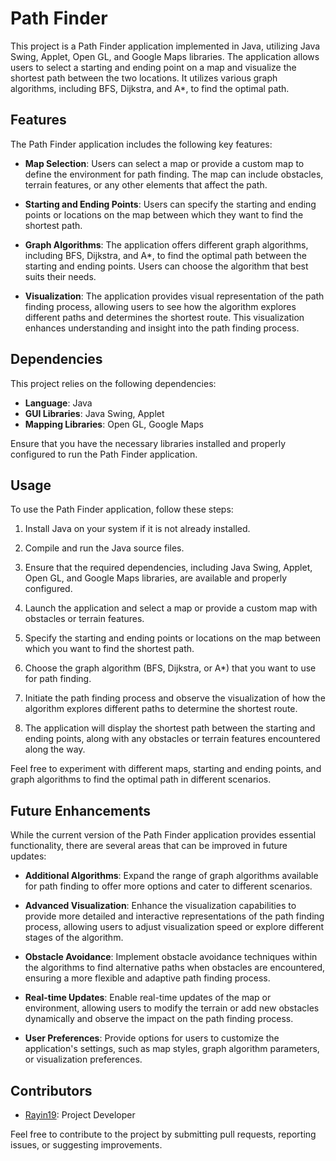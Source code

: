 # Path Finder

This project is a Path Finder application implemented in Java, utilizing Java Swing, Applet, Open GL, and Google Maps libraries. The application allows users to select a starting and ending point on a map and visualize the shortest path between the two locations. It utilizes various graph algorithms, including BFS, Dijkstra, and A*, to find the optimal path.

## Features

The Path Finder application includes the following key features:

- **Map Selection**: Users can select a map or provide a custom map to define the environment for path finding. The map can include obstacles, terrain features, or any other elements that affect the path.

- **Starting and Ending Points**: Users can specify the starting and ending points or locations on the map between which they want to find the shortest path.

- **Graph Algorithms**: The application offers different graph algorithms, including BFS, Dijkstra, and A*, to find the optimal path between the starting and ending points. Users can choose the algorithm that best suits their needs.

- **Visualization**: The application provides visual representation of the path finding process, allowing users to see how the algorithm explores different paths and determines the shortest route. This visualization enhances understanding and insight into the path finding process.

## Dependencies

This project relies on the following dependencies:

- **Language**: Java
- **GUI Libraries**: Java Swing, Applet
- **Mapping Libraries**: Open GL, Google Maps

Ensure that you have the necessary libraries installed and properly configured to run the Path Finder application.

## Usage

To use the Path Finder application, follow these steps:

1. Install Java on your system if it is not already installed.

2. Compile and run the Java source files.

3. Ensure that the required dependencies, including Java Swing, Applet, Open GL, and Google Maps libraries, are available and properly configured.

4. Launch the application and select a map or provide a custom map with obstacles or terrain features.

5. Specify the starting and ending points or locations on the map between which you want to find the shortest path.

6. Choose the graph algorithm (BFS, Dijkstra, or A*) that you want to use for path finding.

7. Initiate the path finding process and observe the visualization of how the algorithm explores different paths to determine the shortest route.

8. The application will display the shortest path between the starting and ending points, along with any obstacles or terrain features encountered along the way.

Feel free to experiment with different maps, starting and ending points, and graph algorithms to find the optimal path in different scenarios.

## Future Enhancements

While the current version of the Path Finder application provides essential functionality, there are several areas that can be improved in future updates:

- **Additional Algorithms**: Expand the range of graph algorithms available for path finding to offer more options and cater to different scenarios.

- **Advanced Visualization**: Enhance the visualization capabilities to provide more detailed and interactive representations of the path finding process, allowing users to adjust visualization speed or explore different stages of the algorithm.

- **Obstacle Avoidance**: Implement obstacle avoidance techniques within the algorithms to find alternative paths when obstacles are encountered, ensuring a more flexible and adaptive path finding process.

- **Real-time Updates**: Enable real-time updates of the map or environment, allowing users to modify the terrain or add new obstacles dynamically and observe the impact on the path finding process.

- **User Preferences**: Provide options for users to customize the application's settings, such as map styles, graph algorithm parameters, or visualization preferences.

## Contributors

- [Rayin19](https://github.com/rayin19): Project Developer

Feel free to contribute to the project by submitting pull requests, reporting issues, or suggesting improvements.
